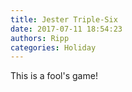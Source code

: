 ```yaml
---
title: Jester Triple-Six
date: 2017-07-11 18:54:23
authors: Ripp
categories: Holiday
---
```


 This is a fool's game!